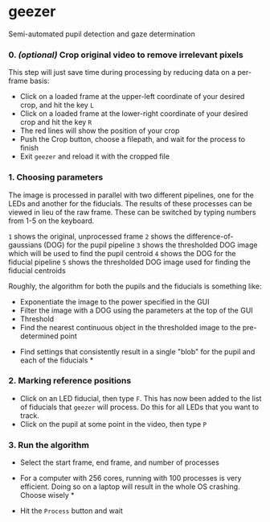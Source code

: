 # geezer
Semi-automated pupil detection and gaze determination

### 0. *(optional)* Crop original video to remove irrelevant pixels
This step will just save time during processing by reducing data on a per-frame basis:

- Click on a loaded frame at the upper-left coordinate of your desired crop, and hit the key `L` 
- Click on a loaded frame at the lower-right coordinate of your desired crop and hit the key `R` 
- The red lines will show the position of your crop 
- Push the Crop button, choose a filepath, and wait for the process to finish 
- Exit `geezer` and reload it with the cropped file 

### 1. Choosing parameters
The image is processed in parallel with two different pipelines, one for the LEDs and another for the fiducials. The results of these processes can be viewed in lieu of the raw frame. These can be switched by typing numbers from 1-5 on the keyboard.

`1` shows the original, unprocessed frame
`2` shows the difference-of-gaussians (DOG) for the pupil pipeline
`3` shows the thresholded DOG image which will be used to find the pupil centroid
`4` shows the DOG for the fiducial pipeline
`5` shows the thresholded DOG image used for finding the fiducial centroids

Roughly, the algorithm for both the pupils and the fiducials is something like:
- Exponentiate the image to the power specified in the GUI
- Filter the image with a DOG using the parameters at the top of the GUI
- Threshold
- Find the nearest continuous object in the thresholded image to the pre-determined point

* Find settings that consistently result in a single "blob" for the pupil and each of the fiducials *

### 2. Marking reference positions
- Click on an LED fiducial, then type `F`. This has now been added to the list of fiducials that `geezer` will process. Do this for all LEDs that you want to track.
- Click on the pupil at some point in the video, then type `P`

### 3. Run the algorithm
- Select the start frame, end frame, and number of processes
* For a computer with 256 cores, running with 100 processes is very efficient. Doing so on a laptop will result in the whole OS crashing. Choose wisely * 
- Hit the `Process` button and wait






